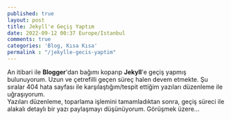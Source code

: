 ```yaml
---
published: true
layout: post
title: Jekyll'e Geçiş Yaptım
date: 2022-09-12 00:37 Europe/Istanbul
comments: true
categories: 'Blog, Kısa Kısa'
permalink : "/jekylle-gecis-yaptim"
---
```

An itibari ile **Blogger**'dan bağımı koparıp **Jekyll**'e geçiş yapmış bulunuyorum. Uzun ve çetrefilli geçen süreç halen devem etmekte. Şu sıralar 404 hata sayfası ile karşılaştığım/tespit ettiğim yazıları düzenleme ile uğraşıyorum.
<br />Yazıları düzenleme, toparlama işlemini tamamladıktan sonra, geçiş süreci ile alakalı detaylı bir yazı paylaşmayı düşünüyorum. Görüşmek üzere...
